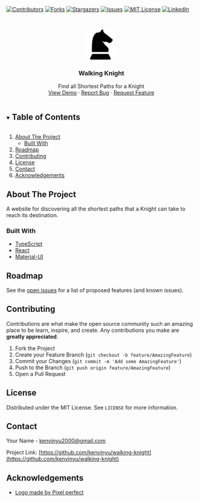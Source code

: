 <!--
*** Thanks for checking out the Best-README-Template. If you have a suggestion
*** that would make this better, please fork the repo and create a pull request
*** or simply open an issue with the tag "enhancement".
*** Thanks again! Now go create something AMAZING! :D
***
***
***
*** To avoid retyping too much info. Do a search and replace for the following:
*** kenvinyu, walking-knight, twitter_handle, kenvinyu2000@gmail.com, Walking Knight, Find all Shortest Paths for a Knight
-->



<!-- PROJECT SHIELDS -->
<!--
*** I'm using markdown "reference style" links for readability.
*** Reference links are enclosed in brackets [ ] instead of parentheses ( ).
*** See the bottom of this document for the declaration of the reference variables
*** for contributors-url, forks-url, etc. This is an optional, concise syntax you may use.
*** https://www.markdownguide.org/basic-syntax/#reference-style-links
-->
[![Contributors][contributors-shield]][contributors-url]
[![Forks][forks-shield]][forks-url]
[![Stargazers][stars-shield]][stars-url]
[![Issues][issues-shield]][issues-url]
[![MIT License][license-shield]][license-url]
[![LinkedIn][linkedin-shield]][linkedin-url]



<!-- PROJECT LOGO -->
<br />
<p align="center">
  <a href="https://github.com/kenvinyu/walking-knight">
    <img src="public/knight.png" alt="Logo" width="80" height="80">
  </a>

  <h3 align="center">Walking Knight</h3>

  <p align="center">
    Find all Shortest Paths for a Knight
    <br />
    <a href="https://kenvinyu.github.io/walking-knight/">View Demo</a>
    ·
    <a href="https://github.com/kenvinyu/walking-knight/issues">Report Bug</a>
    ·
    <a href="https://github.com/kenvinyu/walking-knight/issues">Request Feature</a>
  </p>
</p>



<!-- TABLE OF CONTENTS -->
<details open="open">
  <summary><h2 style="display: inline-block">Table of Contents</h2></summary>
  <ol>
    <li>
      <a href="#about-the-project">About The Project</a>
      <ul>
        <li><a href="#built-with">Built With</a></li>
      </ul>
    </li>
    <li><a href="#roadmap">Roadmap</a></li>
    <li><a href="#contributing">Contributing</a></li>
    <li><a href="#license">License</a></li>
    <li><a href="#contact">Contact</a></li>
    <li><a href="#acknowledgements">Acknowledgements</a></li>
  </ol>
</details>



<!-- ABOUT THE PROJECT -->
## About The Project

A website for discovering all the shortest paths that a Knight can take to reach its destination. 

### Built With

* [TypeScript](https://www.typescriptlang.org/)
* [React](https://reactjs.org/)
* [Material-UI](https://material-ui.com/)

<!-- ROADMAP -->
## Roadmap

See the [open issues](https://github.com/kenvinyu/walking-knight/issues) for a list of proposed features (and known issues).

<!-- CONTRIBUTING -->
## Contributing

Contributions are what make the open source community such an amazing place to be learn, inspire, and create. Any contributions you make are **greatly appreciated**.

1. Fork the Project
2. Create your Feature Branch (`git checkout -b feature/AmazingFeature`)
3. Commit your Changes (`git commit -m 'Add some AmazingFeature'`)
4. Push to the Branch (`git push origin feature/AmazingFeature`)
5. Open a Pull Request



<!-- LICENSE -->
## License

Distributed under the MIT License. See `LICENSE` for more information.



<!-- CONTACT -->
## Contact

Your Name - kenvinyu2000@gmail.com

Project Link: [https://github.com/kenvinyu/walking-knight](https://github.com/kenvinyu/walking-knight)



<!-- ACKNOWLEDGEMENTS -->
## Acknowledgements

* [Logo made by Pixel perfect](https://www.flaticon.com/authors/pixel-perfect)

<!-- MARKDOWN LINKS & IMAGES -->
<!-- https://www.markdownguide.org/basic-syntax/#reference-style-links -->
[contributors-shield]: https://img.shields.io/github/contributors/kenvinyu/repo.svg?style=for-the-badge
[contributors-url]: https://github.com/kenvinyu/repo/graphs/contributors
[forks-shield]: https://img.shields.io/github/forks/kenvinyu/repo.svg?style=for-the-badge
[forks-url]: https://github.com/kenvinyu/repo/network/members
[stars-shield]: https://img.shields.io/github/stars/kenvinyu/repo.svg?style=for-the-badge
[stars-url]: https://github.com/kenvinyu/repo/stargazers
[issues-shield]: https://img.shields.io/github/issues/kenvinyu/repo.svg?style=for-the-badge
[issues-url]: https://github.com/kenvinyu/repo/issues
[license-shield]: https://img.shields.io/github/license/kenvinyu/repo.svg?style=for-the-badge
[license-url]: https://github.com/kenvinyu/repo/blob/master/LICENSE.txt
[linkedin-shield]: https://img.shields.io/badge/-LinkedIn-black.svg?style=for-the-badge&logo=linkedin&colorB=555
[linkedin-url]: https://linkedin.com/in/kenvin-yu

